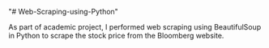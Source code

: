 "# Web-Scraping-using-Python" 

As part of academic project, I performed web scraping using BeautifulSoup in Python to scrape the stock price from the Bloomberg website.
